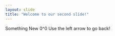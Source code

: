 ```yaml
---
layout: slide
title: "Welcome to our second slide!"
---
```

Something New 0^0
Use the left arrow to go back!
